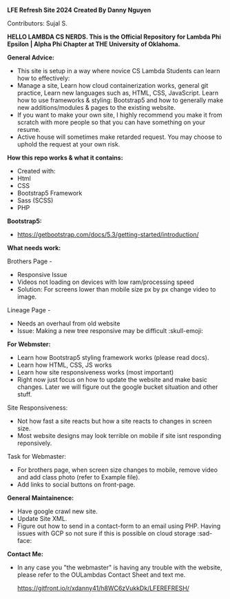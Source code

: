 **LFE Refresh Site 2024**
**Created By Danny Nguyen**

Contributors: Sujal S.


**HELLO LAMBDA CS NERDS. This is the Official Repository for Lambda Phi Epsilon | Alpha Phi Chapter at THE University of Oklahoma.**

**General Advice:** 
- This site is setup in a way where novice CS Lambda Students can learn how to effectively: 
- Manage a site, Learn how cloud containerization works, general git practice, Learn new languages such as, HTML, CSS, JavaScript. Learn how to use frameworks & styling: Bootstrap5 and how to generally make new additions/modules & pages to the existing website.
- If you want to make your own site, I highly recommend you make it from scratch with more people so that you can have something on your resume.
- Active house will sometimes make retarded request. You may choose to uphold the request at your own risk.


**How this repo works & what it contains:**
 - Created with:
 - Html
 - CSS
 - Bootstrap5 Framework
 - Sass (SCSS)
 - PHP

**Bootstrap5:**
 - https://getbootstrap.com/docs/5.3/getting-started/introduction/

**What needs work:**

Brothers Page - 
 - Responsive Issue
 - Videos not loading on devices with low ram/processing speed
 - Solution: For screens lower than mobile size px by px change video to image.
  
Lineage Page -
 - Needs an overhaul from old website
 - Issue: Making a new tree responsive may be difficult :skull-emoji:

**For Webmster:**
 - Learn how Bootstrap5 styling framework works (please read docs).
 - Learn how HTML, CSS, JS works
 - Learn how site responsiveness works (most important)
 - Right now just focus on how to update the website and make basic changes. Later we will figure out the google bucket situation and other stuff.

 Site Responsiveness: 
 - Not how fast a site reacts but how a site reacts to changes in screen size.
 - Most website designs may look terrible on mobile if site isnt responding reponsively.

 Task for Webmaster:
 - For brothers page, when screen size changes to mobile, remove video and add class photo (refer to Example file).
 - Add links to social buttons on front-page.

 **General Maintainence:** 
 - Have google crawl new site.
 - Update Site XML.
 - Figure out how to send in a contact-form to an email using PHP. Having issues with GCP so not sure if this is possible on cloud storage :sad-face: 


**Contact Me:**
 - In any case you "the webmaster" is having any trouble with the website, please refer to the OULambdas Contact Sheet and text me.

    https://gitfront.io/r/xdanny41/h8WC6zVukkDk/LFEREFRESH/